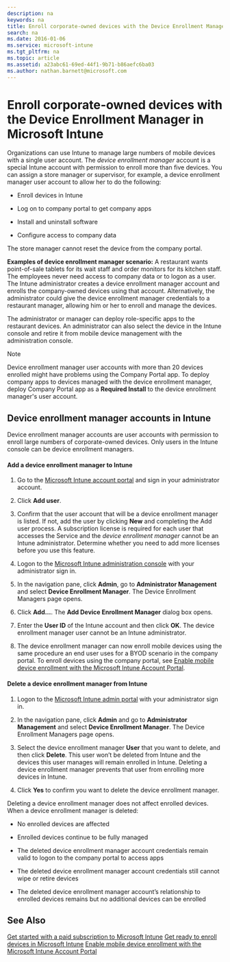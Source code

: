 ```yaml
---
description: na
keywords: na
title: Enroll corporate-owned devices with the Device Enrollment Manager in Microsoft Intune
search: na
ms.date: 2016-01-06
ms.service: microsoft-intune
ms.tgt_pltfrm: na
ms.topic: article
ms.assetid: a23abc61-69ed-44f1-9b71-b86aefc6ba03
ms.author: nathan.barnett@microsoft.com
---
```

# Enroll corporate-owned devices with the Device Enrollment Manager in Microsoft Intune
Organizations can use Intune to manage large numbers of mobile devices with a single user account. The *device enrollment manager* account is a special Intune account with permission to enroll more than five devices. You can assign a store manager or supervisor, for example, a device enrollment manager user account to allow her to do the following:

-   Enroll devices in Intune

-   Log on to company portal to get company apps

-   Install and uninstall software

-   Configure access to company data

The store manager cannot reset the device from the company portal.

**Examples of device enrollment manager scenario:**
A restaurant wants point-of-sale tablets for its wait staff and order monitors for its kitchen staff. The employees never need access to company data or to logon as a user. The Intune administrator creates a device enrollment manager account and enrolls the company-owned devices using that account. Alternatively, the administrator could give the device enrollment manager credentials to a restaurant manager, allowing him or her to enroll and manage the devices.

The administrator or manager can deploy role-specific apps to the restaurant devices. An administrator can also select the device in the Intune console and retire it from mobile device management with the administration console.

> [!NOTE]
> Device enrollment manager user accounts with more than 20 devices enrolled might have problems using the Company Portal app. To deploy company apps to devices managed with the device enrollment manager, deploy Company Portal app as a **Required Install** to the device enrollment manager's user account.

## Device enrollment manager accounts in Intune
Device enrollment manager accounts are user accounts with permission to enroll large numbers of corporate-owned devices. Only users in the Intune console can be device enrollment managers.

#### Add a device enrollment manager to Intune

1.  Go to the [Microsoft Intune account portal](http://go.microsoft.com/fwlink/?LinkId=698854) and sign in your administrator account.

2.  Click **Add user**.

3.  Confirm that the user account that will be a device enrollment manager is listed. If not, add the user by clicking **New** and completing the Add user process. A subscription license is required for each user that accesses the Service and the *device enrollment manager* cannot be an Intune administrator. Determine whether you need to add more licenses before you use this feature.

4.  Logon to the [Microsoft Intune administration console](http://manage.microsoft.com) with your administrator sign in.

5.  In the navigation pane, click **Admin**, go to **Administrator Management** and select **Device Enrollment Manager**. The Device Enrollment Managers page opens.

6.  Click **Add…**. The **Add Device Enrollment Manager** dialog box opens.

7.  Enter the **User ID** of the Intune account and then click **OK**. The device enrollment manager user cannot be an Intune administrator.

8.  The device enrollment manager can now enroll mobile devices using the same procedure an end user uses for a BYOD scenario in the company portal. To enroll devices using the company portal, see [Enable mobile device enrollment with the Microsoft Intune Account Portal](../Topic/Enable_mobile_device_enrollment_with_the_Microsoft_Intune_Account_Portal.md).

#### Delete a device enrollment manager from Intune

1.  Logon to the [Microsoft Intune admin portal](http://manage.microsoft.com) with your administrator sign in.

2.  In the navigation pane, click **Admin** and go to **Administrator Management** and select **Device Enrollment Manager**. The Device Enrollment Managers page opens.

3.  Select the device enrollment manager **User** that you want to delete, and then click **Delete**. This user won’t be deleted from Intune and the devices this user manages will remain enrolled in Intune. Deleting a device enrollment manager prevents that user from enrolling more devices in Intune.

4.  Click **Yes** to confirm you want to delete the device enrollment manager.

Deleting a device enrollment manager does not affect enrolled devices. When a device enrollment manager is deleted:

-   No enrolled devices are affected

-   Enrolled devices continue to be fully managed

-   The deleted device enrollment manager account credentials remain valid to logon to the company portal to access apps

-   The deleted device enrollment manager account credentials still cannot wipe or retire devices

-   The deleted device enrollment manager account’s relationship to enrolled devices remains but no additional devices can be enrolled

## See Also
[Get started with a paid subscription to Microsoft Intune](../Topic/Get_started_with_a_paid_subscription_to_Microsoft_Intune.md)
[Get ready to enroll devices in Microsoft Intune](../Topic/Get_ready_to_enroll_devices_in_Microsoft_Intune.md)
[Enable mobile device enrollment with the Microsoft Intune Account Portal](../Topic/Enable_mobile_device_enrollment_with_the_Microsoft_Intune_Account_Portal.md)

